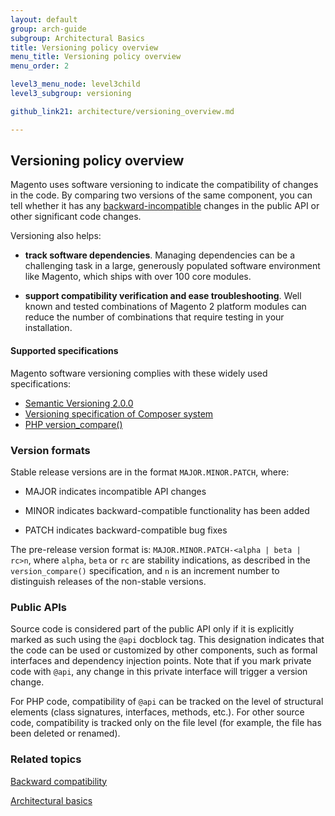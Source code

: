```yaml
---
layout: default
group: arch-guide
subgroup: Architectural Basics
title: Versioning policy overview
menu_title: Versioning policy overview
menu_order: 2

level3_menu_node: level3child
level3_subgroup: versioning

github_link21: architecture/versioning_overview.md

---
```


<h2 id="verpol">Versioning policy overview</h2>

Magento  uses  software versioning to indicate the compatibility of changes in the code. By comparing two versions of the same component, you can tell whether it has any <a href="{{ site.gdeurl21 }}architecture/back-compatibility.html">backward-incompatible</a> changes in the public API or other significant code changes.

Versioning also helps:

* <b>track  software dependencies</b>. Managing dependencies can be a challenging task in a large, generously populated software environment like Magento, which ships with over 100 core modules. 


* <b>support compatibility verification and ease troubleshooting</b>. Well known and tested combinations of Magento 2 platform modules  can reduce the number of combinations that require testing in your installation. 


<h4>Supported specifications</h4>

Magento software versioning complies with these widely used specifications:

* [Semantic Versioning 2.0.0](http://semver.org/)
* [Versioning specification of Composer system](https://getcomposer.org/doc/04-schema.md#version)
* [PHP version_compare()](http://php.net/version_compare)

<h3>Version formats</h3>

Stable release versions are in the format `MAJOR.MINOR.PATCH`, where:

* MAJOR indicates incompatible API changes

* MINOR indicates backward-compatible functionality has been added

* PATCH indicates backward-compatible bug fixes


The pre-release version format is: `MAJOR.MINOR.PATCH-<alpha | beta | rc>n`, where `alpha`, `beta` or `rc` are stability indications, as described in the `version_compare()` specification, and
`n` is an increment number to distinguish releases of the non-stable versions.


<h3>Public APIs</h3>

Source code is considered part of the public API only if it is explicitly marked as such using the `@api` docblock tag. This designation indicates that the code can be used or customized by other components, such as formal interfaces and dependency injection points. Note that if you mark private code with `@api`, any change in this private interface will trigger a version change.

For PHP code, compatibility of `@api` can be tracked on the level of structural elements (class signatures, interfaces, methods, etc.). For other source code, compatibility is tracked only on the file level (for example, the file has been deleted or renamed).


<h3>Related topics</h3>
<a href="{{ site.gdeurl21 }}architecture/back-compatibility.html">Backward compatibility</a>

<a href="{{ site.gdeurl21 }}architecture/archi_perspectives/ABasics_intro.html">Architectural basics</a>




